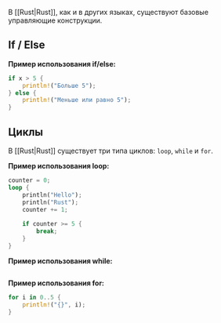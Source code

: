 В [[Rust|Rust]], как и в других языках, существуют базовые управляющие конструкции.

## If / Else

**Пример использования if/else:**

```Rust
if x > 5 {
    println!("Больше 5");
} else {
    println!("Меньше или равно 5");
}
```

## Циклы

В [[Rust|Rust]] существует три типа циклов: `loop`, `while` и `for`.

**Пример использования loop:**

```Rust
counter = 0;
loop {
	println("Hello");
	println("Rust");
	counter += 1;
	
	if counter >= 5 {
		break;
	}
}
```

**Пример использования while:**

```Rust

```

**Пример использования for:**

```Rust
for i in 0..5 {
    println!("{}", i);
}
```